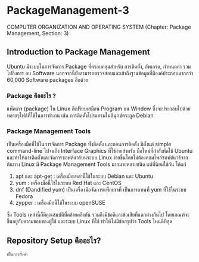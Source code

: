 # PackageManagement-3
COMPUTER ORGANIZATION AND OPERATING SYSTEM (Chapter: Package Management, Section: 3)

## Introduction to Package Management ##
  Ubuntu มีระบบในการจัดการ Package ที่ครอบคลุมสำหรับ การติดตั้ง, อัพเกรด, กำหนดค่า รวมไปถึงการ ลบ Software นอกจากนี้ยังสามารถตรวจสอบและเข้าถึงฐานข้อมูลที่มีองค์ประกอบมากกว่า 60,000 Software packages อีกด้วย 
  

### Package คืออะไร ? ###
  แพ็คเกจ (package) ใน Linux ก็เปรียบเสมือน Program บน Window ซึ่งจะประกอบไปด้วย หลายๆไฟล์ที่ใช้ในการทำงาน เช่น การติดตั้งโปรแกรมในลีนุกซ์ตระกูล Debian

### Package Management Tools ###

  เป็นเครื่องมือที่ใช้ในการจัดการ Package ทั้งติดตั้ง และถอนการติดตั้ง มีตั้งแต่ simple command-line ไปจนถึง Interface Graphics ที่ใช้ง่ายสำหรับ มือใหม่ที่กำลังหัดใช้ Ubuntu และทำให้การติดตั้งและจัดการซอฟต์แวร์บนระบบ Linux ง่ายขึ้นโดยไม่ต้องคอมไพล์ซอฟต์แวร์จากต้นทาง
  Linux มี Package Management Tools มากมายหลายชนิด แต่ที่นิยมใช้กัน ได้แก่
  1. apt และ apt-get : เครื่องมือเหล่านี้ใช้ในระบบ Debian และ Ubuntu
  2. yum : เครื่องมือนี้ใช้ในระบบ Red Hat และ CentOS
  3. dnf (Dandified yum) เป็นเครื่องมือจัดการแพ็กเกจที่ เป็นการแทนที่ yum ที่ใช้ในระบบ Fedora
  4. zypper : เครื่องมือนี้ใช้ในระบบ openSUSE

  ซึ่ง Tools เหล่านี้ก็มีคุณสมบัติที่คล้ายคลึงกัน รวมถึงมีข้อดีและข้อเสียที่แตกต่างกันไป โดยเกณฑ์จะขึ้นอยู่กับความชอบของผู้ใช้ และระบบ Linux ที่ใช้ ทำให้ไม่มีข้อสรุปว่า Tools ไหนดีทีสุด

  ## Repository Setup คืออะไร? ##
    เป็นการตั้งค่า
